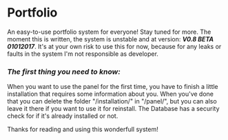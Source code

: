 # Portfolio
An easy-to-use portfolio system for everyone! Stay tuned for more.
The moment this is written, the system is unstable and at version: <b><i>V0.8 BETA 01012017</i></b>.
It's at your own risk to use this for now, because for any leaks or faults in the system I'm not responsible as developer.

<b><h3><i>The first thing you need to know:</i></h3></b>
When you want to use the panel for the first time, you have to finish a little installation that requires some information about you.
When you've done that you can delete the folder "/installation/" in "/panel/", but you can also leave it there if you want to use it for reinstall. The Database has a security check for if it's already installed or not.

Thanks for reading and using this wonderfull system!
